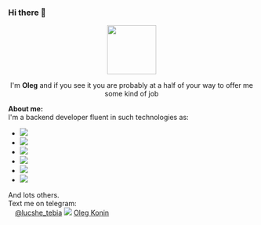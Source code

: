 ### Hi there 👋

<!--
**D1-3105/D1-3105** is a ✨ _special_ ✨ repository because its `README.md` (this file) appears on your GitHub profile.

Here are some ideas to get you started:

- 🔭 I’m currently working on ...
- 🌱 I’m currently learning ...
- 👯 I’m looking to collaborate on ...
- 🤔 I’m looking for help with ...
- 💬 Ask me about ...
- 📫 How to reach me: ...
- 😄 Pronouns: ...
- ⚡ Fun fact: ...
-->
<div id="header" align="center">
  <img src="https://media4.giphy.com/media/i5qWgVwAVeBZETkOxS/giphy.gif?cid=ecf05e47ozu07dt7oaimqu9y0ur4gxpjhz8c8fxswpkao7ks&rid=giphy.gif&ct=g" width="100"/>
</div>

<p align="center">
  I'm <strong>Oleg</strong> and if you see it you are probably at a half of your way to offer me some kind of job
</p>
<div>
  <strong>About me:</strong><br>
  I'm a backend developer fluent in such technologies as:
  <ul>
    <li>
      <img src="https://img.shields.io/badge/python-3670A0?style=for-the-badge&logo=python&logoColor=ffdd54"/>
    </li>
    <li>
      <img src="https://img.shields.io/badge/django-%23092E20.svg?style=for-the-badge&logo=django&logoColor=white"/>
    </li>
    <li>
      <img src="https://img.shields.io/badge/DJANGO-REST-ff1709?style=for-the-badge&logo=django&logoColor=white&color=ff1709&labelColor=gray"/>
    </li>
    <li>
      <img src="https://img.shields.io/badge/FastAPI-005571?style=for-the-badge&logo=fastapi"/>
    </li>
    <li>
      <img src="https://img.shields.io/badge/redis-%23DD0031.svg?style=for-the-badge&logo=redis&logoColor=white"/>
    </li>
    <li>
      <img src="https://img.shields.io/badge/postgres-%23316192.svg?style=for-the-badge&logo=postgresql&logoColor=white"/>
    </li>
    
  </ul>
  And lots others.
</div>

<div>
  Text me on telegram: <br>
  <img src="https://cdn-icons-png.flaticon.com/128/2111/2111644.png" style="width:10px;height:10px;"/> <a href="https://t.me/lucshe_tebia">@lucshe_tebia</a>
  <img src="https://img.shields.io/badge/-kakbar-blue?style=flat&logo=Linkedin&logoColor=white"/> <a href="https://www.linkedin.com/in/oleg-konin-6539b2293">Oleg Konin</a>
</div>
